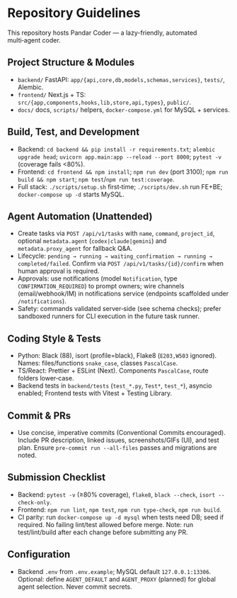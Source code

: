# Repository Guidelines

This repository hosts Pandar Coder — a lazy-friendly, automated multi‑agent coder.

## Project Structure & Modules
- `backend/` FastAPI: `app/{api,core,db,models,schemas,services}`, `tests/`, Alembic.
- `frontend/` Next.js + TS: `src/{app,components,hooks,lib,store,api,types}`, `public/`.
- `docs/` docs, `scripts/` helpers, `docker-compose.yml` for MySQL + services.

## Build, Test, and Development
- Backend: `cd backend && pip install -r requirements.txt`; `alembic upgrade head`; `uvicorn app.main:app --reload --port 8000`; `pytest -v` (coverage fails <80%).
- Frontend: `cd frontend && npm install`; `npm run dev` (port 3100); `npm run build && npm start`; `npm test`/`npm run test:coverage`.
- Full stack: `./scripts/setup.sh` first‑time; `./scripts/dev.sh` run FE+BE; `docker-compose up -d` starts MySQL.

## Agent Automation (Unattended)
- Create tasks via `POST /api/v1/tasks` with `name`, `command`, `project_id`, optional `metadata.agent` (`codex|claude|gemini`) and `metadata.proxy_agent` for fallback Q&A.
- Lifecycle: `pending → running → waiting_confirmation → running → completed/failed`. Confirm via `POST /api/v1/tasks/{id}/confirm` when human approval is required.
- Approvals: use notifications (model `Notification`, type `CONFIRMATION_REQUIRED`) to prompt owners; wire channels (email/webhook/IM) in notifications service (endpoints scaffolded under `/notifications`).
- Safety: commands validated server‑side (see schema checks); prefer sandboxed runners for CLI execution in the future task runner.

## Coding Style & Tests
- Python: Black (88), isort (profile=black), Flake8 (`E203,W503` ignored). Names: files/functions `snake_case`, classes `PascalCase`.
- TS/React: Prettier + ESLint (Next). Components `PascalCase`, route folders lower‑case.
- Backend tests in `backend/tests` (`test_*.py`, `Test*`, `test_*`), asyncio enabled; Frontend tests with Vitest + Testing Library.

## Commit & PRs
- Use concise, imperative commits (Conventional Commits encouraged). Include PR description, linked issues, screenshots/GIFs (UI), and test plan. Ensure `pre-commit run --all-files` passes and migrations are noted.

## Submission Checklist
- Backend: `pytest -v` (≥80% coverage), `flake8`, `black --check`, `isort --check-only`.
- Frontend: `npm run lint`, `npm test`, `npm run type-check`, `npm run build`.
- CI parity: run `docker-compose up -d mysql` when tests need DB; seed if required. No failing lint/test allowed before merge.
Note: run test/lint/build after each change before submitting any PR.

## Configuration
- Backend `.env` from `.env.example`; MySQL default `127.0.0.1:13306`. Optional: define `AGENT_DEFAULT` and `AGENT_PROXY` (planned) for global agent selection. Never commit secrets.
